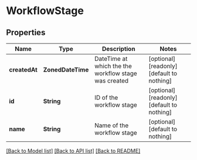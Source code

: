 # WorkflowStage


## Properties
Name | Type | Description | Notes
------------ | ------------- | ------------- | -------------
**createdAt** | **ZonedDateTime** | DateTime at which the the workflow stage was created | [optional] [readonly] [default to nothing]
**id** | **String** | ID of the workflow stage | [optional] [readonly] [default to nothing]
**name** | **String** | Name of the workflow stage | [optional] [default to nothing]


[[Back to Model list]](../README.md#models) [[Back to API list]](../README.md#api-endpoints) [[Back to README]](../README.md)


